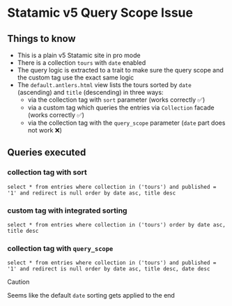 # Statamic v5 Query Scope Issue
## Things to know
- This is a plain v5 Statamic site in pro mode
- There is a collection `tours` with `date` enabled
- The query logic is extracted to a trait to make sure the query scope and the custom tag use the exact same logic
- The `default.antlers.html` view lists the tours sorted by `date` (ascending) and `title` (descending) in three ways:
  - via the collection tag with `sort` parameter (works correctly ✅)
  - via a custom tag which queries the entries via `Collection` facade (works correctly ✅)
  - via the collection tag with the `query_scope` parameter (`date` part does not work ❌)

## Queries executed
### collection tag with sort
`select * from entries where collection in ('tours') and published = '1' and redirect is null order by date asc, title desc`

### custom tag with integrated sorting
`select * from entries where collection in ('tours') order by date asc, title desc`

### collection tag with `query_scope`
`select * from entries where collection in ('tours') and published = '1' and redirect is null order by date asc, title desc, date desc`

> [!CAUTION]
> Seems like the default `date` sorting gets applied to the end
